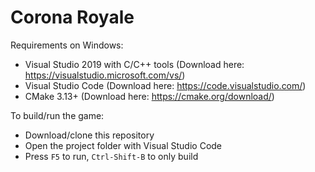 # Corona Royale

Requirements on Windows:
* Visual Studio 2019 with C/C++ tools (Download here: https://visualstudio.microsoft.com/vs/)
* Visual Studio Code (Download here: https://code.visualstudio.com/)
* CMake 3.13+ (Download here: https://cmake.org/download/)

To build/run the game:
* Download/clone this repository
* Open the project folder with Visual Studio Code
* Press `F5` to run, `Ctrl-Shift-B` to only build

